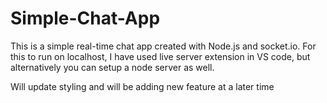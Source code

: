 # Simple-Chat-App
This is a simple real-time chat app created with Node.js and socket.io. For this to run on localhost, I have used live server extension in VS code, but alternatively you can setup a node server as well.

Will update styling and will be adding new feature at a later time  
